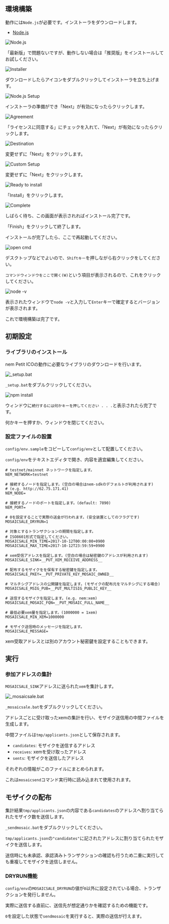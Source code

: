 ## 環境構築

動作には`Node.js`が必要です。インストーラをダウンロードします。

* [Node.js](https://nodejs.org/ja/)

![Node.js](img/node_1.png)

「最新版」で問題ないですが、動作しない場合は「推奨版」をインストールしてお試しください。

![Installer](img/node_2.png)

ダウンロードしたらアイコンをダブルクリックしてインストーラを立ち上げます。

![Node.js Setup](img/node_3.png)

インストーラの準備ができ「Next」が有効になったらクリックします。

![Agreement](img/node_4.png)

「ライセンスに同意する」にチェックを入れて、「Next」が有効になったらクリックします。

![Destination](img/node_5.png)

変更せずに「Next」をクリックします。

![Custom Setup](img/node_6.png)

変更せずに「Next」をクリックします。

![Ready to install](img/node_7.png)

「Install」をクリックします。

![Complete](img/node_8.png)

しばらく待ち、この画面が表示されればインストール完了です。

「Finish」をクリックして終了します。

インストールが完了したら、ここで再起動してください。

![open cmd](img/node_9.png)

デスクトップなどでよいので、`Shiftキー`を押しながら右クリックをしてください。

`コマンドウィンドウをここで開く(W)`という項目が表示されるので、これをクリックしてください。

![node -v](img/node_10.png)

表示されたウィンドウで`node -v`と入力して`Enter`キーで確定するとバージョンが表示されます。

これで環境構築は完了です。

## 初期設定

### ライブラリのインストール

nem Petit ICOの動作に必要なライブラリのダウンロードを行います。

![_setup.bat](img/npm_1.png)

`_setup.bat`をダブルクリックしてください。

![npm install](img/npm_2.png)

ウィンドウに`続行するには何かキーを押してください . . .`と表示されたら完了です。

何かキーを押すか、ウィンドウを閉じてください。

### 設定ファイルの設置

`config/env.sample`をコピーして`config/env`として配置してください。

`config/env`をテキストエディタで開き、内容を適宜編集してください。

```
# testnet/mainnet ネットワークを指定します。
NEM_NETWORK=testnet

# 接続するノードを指定します。(空白の場合はnem-sdkのデフォルトが利用されます)
# (e.g. http://62.75.171.41)
NEM_NODE=

# 接続するノードのポートを指定します。(default: 7890)
NEM_PORT=

# 0を設定することで実際の送金が行われます。(安全装置としてのフラグです)
MOSAICSALE_DRYRUN=1

# 対象とするトランザクションの期間を指定します。
# ISO8601形式で指定してください。
MOSAICSALE_MIN_TIME=2017-10-12T00:00:00+0900
MOSAICSALE_MAX_TIME=2017-10-12T23:59:59+0900

# xem受信アドレスを指定します。(空白の場合は秘密鍵のアドレスが利用されます)
MOSAICSALE_SINK=__PUT_XEM_RECEIVE_ADDRESS__

# 配布するモザイクをを保有する秘密鍵を指定します。
MOSAICSALE_PKEY=__PUT_PRIVATE_KEY_MOSAIC_OWNED__

# マルチシグアドレスの公開鍵を指定します。(モザイクの配布元をマルチシグにする場合)
MOSAICSALE_MSIG_PUB=__PUT_MULTISIG_PUBLIC_KEY__

# 送信するモザイクを指定します。(e.g. nem:xem)
MOSAICSALE_MOSAIC_FQN=__PUT_MOSAIC_FULL_NAME__

# 最低必要xem量を指定します。(1000000 = 1xem)
MOSAICSALE_MIN_XEM=1000000

# モザイク送信時のメッセージを指定します。
MOSAICSALE_MESSAGE=
```

xem受取アドレスとは別のアカウント秘密鍵を設定することもできます。

## 実行

### 参加アドレスの集計

`MOSAICSALE_SINK`アドレスに送られた`xem`を集計します。

![_mosaicsale.bat](img/mo_1.png)

`_mosaicsale.bat`をダブルクリックしてください。

アドレスごとに受け取ったxemの集計を行い、モザイク送信用の中間ファイルを生成します。

中間ファイルは`tmp/applicants.json`として保存されます。

* `candidates`: モザイクを送信するアドレス
* `receives`: xemを受け取ったアドレス
* `sents`: モザイクを送信したアドレス

それぞれの情報がこのファイルにまとめられます。

これは`mosaicsend`コマンド実行時に読み込まれて使用されます。

## モザイクの配布

集計結果`tmp/applicants.json`の内容である`candidates`のアドレスへ割り当てられたモザイク数を送信します。

`_sendmosaic.bat`をダブルクリックしてください。

`tmp/applicants.json`の`"candidates"`に記されたアドレスに割り当てられたモザイクを送信します。

送信時にも未承認、承認済みトランザクションの確認も行うため二重に実行しても重複してモザイクを送信しません。

### DRYRUN機能

`config/env`の`MOSAICSALE_DRYRUN`の値が`0`以外に設定されている場合、トランザクションを発行しません。

実際に送信する直前に、送信先が想定通りかを確認するための機能です。

`0`を設定した状態で`sendmosaic`を実行すると、実際の送信が行えます。
